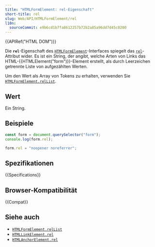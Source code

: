 ```yaml
---
title: "HTMLFormElement: rel-Eigenschaft"
short-title: rel
slug: Web/API/HTMLFormElement/rel
l10n:
  sourceCommit: e9b6cd1b7fa8612257b72b2a85a96dd7d45c0200
---
```


{{APIRef("HTML DOM")}}

Die **`rel`**-Eigenschaft des [`HTMLFormElement`](/de/docs/Web/API/HTMLFormElement)-Interfaces spiegelt das [`rel`](/de/docs/Web/HTML/Reference/Attributes/rel)-Attribut wider. Es ist ein String, der angibt, welche Arten von Links das HTML-{{HTMLElement("form")}}-Element erstellt, als durch Leerzeichen getrennte Liste von aufgezählten Werten.

Um den Wert als Array von Tokens zu erhalten, verwenden Sie [`HTMLFormElement.relList`](/de/docs/Web/API/HTMLFormElement/relList).

## Wert

Ein String.

## Beispiele

```js
const form = document.querySelector("form");
console.log(form.rel);

form.rel = "noopener noreferrer";
```

## Spezifikationen

{{Specifications}}

## Browser-Kompatibilität

{{Compat}}

## Siehe auch

- [`HTMLFormElement.relList`](/de/docs/Web/API/HTMLFormElement/relList)
- [`HTMLLinkElement.rel`](/de/docs/Web/API/HTMLLinkElement/rel)
- [`HTMLAnchorElement.rel`](/de/docs/Web/API/HTMLAnchorElement/rel)
